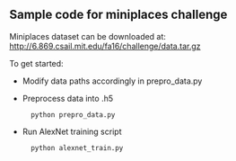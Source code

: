## Sample code for miniplaces challenge

Miniplaces dataset can be downloaded at: http://6.869.csail.mit.edu/fa16/challenge/data.tar.gz

To get started:

- Modify data paths accordingly in prepro_data.py
- Preprocess data into .h5

        python prepro_data.py
      
- Run AlexNet training script

        python alexnet_train.py
